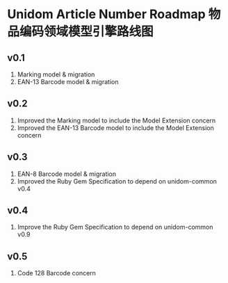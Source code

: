 # Unidom Article Number Roadmap 物品编码领域模型引擎路线图

## v0.1
1. Marking model & migration
2. EAN-13 Barcode model & migration

## v0.2
1. Improved the Marking model to include the Model Extension concern
2. Improved the EAN-13 Barcode model to include the Model Extension concern

## v0.3
1. EAN-8 Barcode model & migration
2. Improved the Ruby Gem Specification to depend on unidom-common v0.4

## v0.4
1. Improve the Ruby Gem Specification to depend on unidom-common v0.9

## v0.5
1. Code 128 Barcode concern
